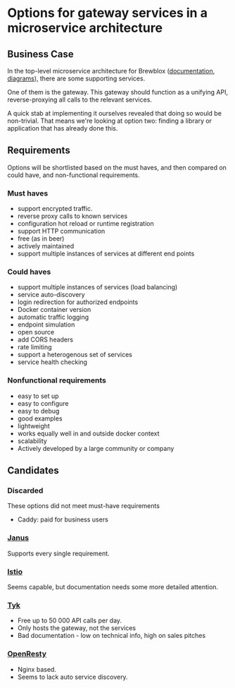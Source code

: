 # Options for gateway services in a microservice architecture

## Business Case

In the top-level microservice architecture for Brewblox ([documentation](./subprojects.md), [diagrams](.service_components.txt)), there are some supporting services.

One of them is the gateway. This gateway should function as a unifying API, reverse-proxying all calls to the relevant services.

A quick stab at implementing it ourselves revealed that doing so would be non-trivial. That means we're looking at option two: finding a library or application that has already done this. 

## Requirements

Options will be shortlisted based on the must haves, and then compared on could have, and non-functional requirements.

### Must haves
* support encrypted traffic.
* reverse proxy calls to known services
* configuration hot reload or runtime registration
* support HTTP communication
* free (as in beer)
* actively maintained
* support multiple instances of services at different end points

### Could haves
* support multiple instances of services (load balancing)
* service auto-discovery
* login redirection for authorized endpoints
* Docker container version
* automatic traffic logging
* endpoint simulation
* open source
* add CORS headers
* rate limiting
* support a heterogenous set of services
* service health checking

### Nonfunctional requirements
* easy to set up
* easy to configure
* easy to debug
* good examples
* lightweight
* works equally well in and outside docker context
* scalability
* Actively developed by a large community or company

## Candidates

### Discarded
These options did not meet must-have requirements
* Caddy: paid for business users


### [Janus](https://www.gitbook.com/book/hellofresh/janus/details)

Supports every single requirement.

### [Istio](https://istio.io/)

Seems capable, but documentation needs some more detailed attention.

### [Tyk](https://tyk.io)

* Free up to 50 000 API calls per day.
* Only hosts the gateway, not the services
* Bad documentation - low on technical info, high on sales pitches

### [OpenResty](http://openresty.org/en/)

* Nginx based.
* Seems to lack auto service discovery.
